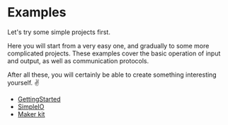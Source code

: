 # Examples

Let's try some simple projects first. 

Here you will start from a very easy one, and gradually to some more complicated projects. These examples cover the basic operation of input and output, as well as communication protocols.

After all these, you will certainly be able to create something interesting yourself. ✌

* [GettingStarted](getstarted/)
* [SimpleIO](simpleio/)
* [Maker kit](maker-kit/)

